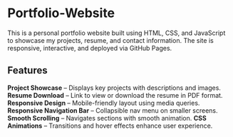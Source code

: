 # Portfolio-Website
This is a personal portfolio website built using HTML, CSS, and JavaScript to showcase my projects, resume, and contact information.
The site is responsive, interactive, and deployed via GitHub Pages.

## Features
**Project Showcase** – Displays key projects with descriptions and images.
**Resume Download** – Link to view or download the resume in PDF format.
**Responsive Design** – Mobile-friendly layout using media queries.
**Responsive Navigation Bar** – Collapsible nav menu on smaller screens.
**Smooth Scrolling** – Navigates sections with smooth animation.
**CSS Animations** – Transitions and hover effects enhance user experience.

